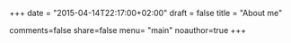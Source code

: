 +++
date = "2015-04-14T22:17:00+02:00"
draft = false
title = "About me"

comments=false
share=false
menu= "main"
noauthor=true
+++



